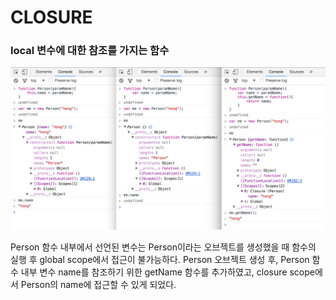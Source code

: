 # CLOSURE

### local 변수에 대한 참조를 가지는 함수

![alt tag](./closure.png)

 Person 함수 내부에서 선언된 변수는 Person이라는 오브젝트를 생성했을 때 함수의 실행 후 global scope에서 접근이 불가능하다.
 Person 오브젝트 생성 후, Person 함수 내부 변수 name를 참조하기 위한 getName 함수를 추가하였고, closure scope에서 Person의 name에 접근할 수 있게 되었다.
 
